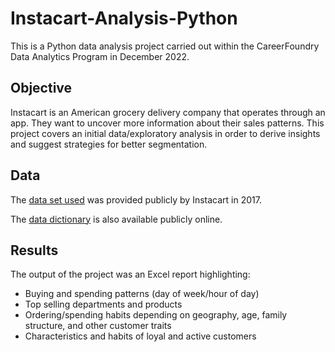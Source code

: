 # Instacart-Analysis-Python
This is a Python data analysis project carried out within the CareerFoundry Data Analytics Program in December 2022.
## Objective
Instacart is an American grocery delivery company that operates through an app. They want to uncover more information about their sales patterns. This project covers an initial data/exploratory analysis in order to derive insights and suggest strategies for better segmentation.
## Data
The [data set used](https://s3.amazonaws.com/coach-courses-us/public/courses/data-immersion/A4/A4_Data_Assets/customers.zip) was provided publicly by Instacart in 2017.

The [data dictionary](https://gist.github.com/jeremystan/c3b39d947d9b88b3ccff3147dbcf6c6b) is also available publicly online.
## Results
The output of the project was an Excel report highlighting:
- Buying and spending patterns (day of week/hour of day)
- Top selling departments and products
- Ordering/spending habits depending on geography, age, family structure, and other customer traits
- Characteristics and habits of loyal and active customers
